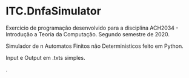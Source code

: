 # ITC.DnfaSimulator
 <p> Exercício de programação desenvolvido para a disciplina ACH2034 - Introdução a Teoria da Computação. Segundo semestre de 2020. </p>
 <p> Simulador de n Automatos Finitos não Deterministicos feito em Python. </p>
 <p> Input e Output em .txts simples. </p>.

